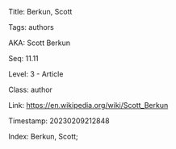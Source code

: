 Title:  Berkun, Scott

Tags:   authors

AKA:    Scott Berkun

Seq:    11.11

Level:  3 - Article

Class:  author

Link:   https://en.wikipedia.org/wiki/Scott_Berkun

Timestamp: 20230209212848

Index:  Berkun, Scott; 
